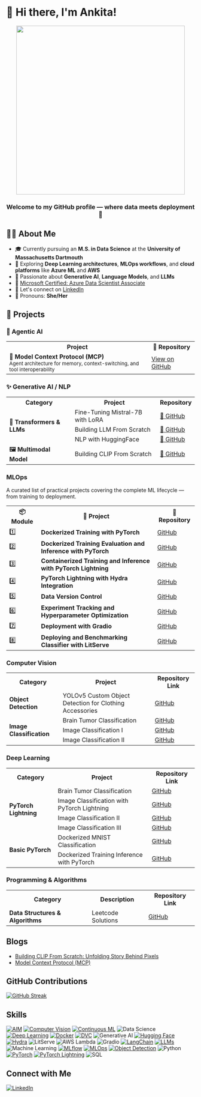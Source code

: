 
# 👋 Hi there, I'm Ankita!

<p align="center">
<!--   <img src="https://media.giphy.com/media/qgQUggAC3Pfv687qPC/giphy.gif" width="600"/> -->
  <img src="https://media0.giphy.com/media/v1.Y2lkPTc5MGI3NjExYWs1dDB5d3Vkd2ZvMmV2dmZoNjZnaGZqbzA1d2Z5Zmprc2M2czd1MCZlcD12MV9pbnRlcm5hbF9naWZfYnlfaWQmY3Q9Zw/Rs0JBoGpPxMAlnVc8y/giphy.gif" width="450"/>
</p>

<h3 align="center">Welcome to my GitHub profile — where data meets deployment 🚀</h2>

## 👩‍💻 About Me
- 🎓 Currently pursuing an **M.S. in Data Science** at the **University of Massachusetts Dartmouth**
- 🔬 Exploring **Deep Learning architectures**, **MLOps workflows**, and **cloud platforms** like **Azure ML** and **AWS**
- 🤖 Passionate about **Generative AI**, **Language Models**, and **LLMs**
- 🏅 [Microsoft Certified: Azure Data Scientist Associate](https://learn.microsoft.com/api/credentials/share/en-us/ANKITAMUNGALPARA-0103/92D5DC7947B76E29?sharingId=5D1BD78496D5FA0B)
- 💼 Let's connect on [LinkedIn](https://www.linkedin.com/in/ankita-mungalpara/)
- 💜 Pronouns: **She/Her**


<h2>🚀 Projects</h2>

<h3>🤖 Agentic AI</h3>

<table>
  <tr>
    <th>Project</th>
    <th>🔗 Repository</th>
  </tr>
  <tr>
    <td><strong>🧠 Model Context Protocol (MCP)</strong><br>
      <sub>Agent architecture for memory, context-switching, and tool interoperability</sub>
    </td>
    <td>
      <a href="https://github.com/AnkitaMungalpara/AgenticAI-Model-Context-Protocol/" target="_blank">
        View on GitHub
      </a>
    </td>
  </tr>
</table>


<h3>✨ Generative AI / NLP</h3>
<table>
  <tr>
    <th>Category</th>
    <th>Project</th>
    <th>Repository</th>
  </tr>
  <tr>
    <td rowspan="3"><strong>🧠 Transformers & LLMs</strong></td>
    <td>Fine-Tuning Mistral-7B with LoRA</td>
    <td><a href="https://github.com/AnkitaMungalpara/Fine-Tuning-LLMs/" target="_blank">🔗 GitHub</a></td>
  </tr>
  <tr>
    <td>Building LLM From Scratch</td>
    <td><a href="https://github.com/AnkitaMungalpara/Building-LLM-From-Scratch/" target="_blank">🔗 GitHub</a></td>
  </tr>
  <tr>
    <td>NLP with HuggingFace</td>
    <td><a href="https://github.com/AnkitaMungalpara/HuggingFace-NLP" target="_blank">🔗 GitHub</a></td>
  </tr>
  <tr>
    <td><strong>🖼️ Multimodal Model</strong></td>
    <td>Building CLIP From Scratch</td>
    <td><a href="https://github.com/AnkitaMungalpara/Building-CLIP-From-Scratch/" target="_blank">🔗 GitHub</a></td>
  </tr>
</table>


### MLOps  

<p>A curated list of practical projects covering the complete ML lifecycle — from training to deployment.</p>

<table>
  <tr>
    <th>📦 Module</th>
    <th>📁 Project</th>
    <th>🔗 Repository</th>
  </tr>
  <tr>
    <td>1️⃣</td>
    <td><b>Dockerized Training with PyTorch</b></td>
    <td><a href="https://github.com/AnkitaMungalpara/dockerized-mnist-classification-pytorch/">GitHub</a></td>
  </tr>
  <tr>
    <td>2️⃣</td>
    <td><b>Dockerized Training Evaluation and Inference with PyTorch</b></td>
    <td><a href="https://github.com/AnkitaMungalpara/Dockerized-training-evaluation-inference-with-PyTorch/">GitHub</a></td>
  </tr>
  <tr>
    <td>3️⃣</td>
    <td><b>Containerized Training and Inference with PyTorch Lightning</b></td>
    <td><a href="https://github.com/AnkitaMungalpara/Dog-Breed-Classification-Training-Inference-with-PyTorch-Lightning/">GitHub</a></td>
  </tr>
  <tr>
    <td>4️⃣</td>
    <td><b>PyTorch Lightning with Hydra Integration</b></td>
    <td><a href="https://github.com/AnkitaMungalpara/DogBreed_Classification_pyTorch_Lightning_Hydra_Integration/">GitHub</a></td>
  </tr>
  <tr>
    <td>5️⃣</td>
    <td><b>Data Version Control</b></td>
    <td><a href="https://github.com/AnkitaMungalpara/CatDog-Classification-with-PyTorch-Lightning-Hydra-and-DataVersionControl/">GitHub</a></td>
  </tr>
  <tr>
    <td>6️⃣</td>
    <td><b>Experiment Tracking and Hyperparameter Optimization</b></td>
    <td><a href="https://github.com/AnkitaMungalpara/HyperParameterTuning-ExperimentTracking/">GitHub</a></td>
  </tr>
  <tr>
    <td>7️⃣</td>
    <td><b>Deployment with Gradio</b></td>
    <td><a href="https://github.com/AnkitaMungalpara/DeepLearning-Classification-with-PyTorch-Lightning-Hydra-and-DataVersionControl/">GitHub</a></td>
  </tr>
  <tr>
    <td>8️⃣</td>
    <td><b>Deploying and Benchmarking Classifier with LitServe</b></td>
    <td><a href="https://github.com/AnkitaMungalpara/AWS-Deployment-with-LitServe-MLOps/">GitHub</a></td>
  </tr>
</table>


### Computer Vision  

<table>
  <tr>
    <th>Category</th>
    <th>Project</th>
    <th>Repository Link</th>
  </tr>
  <tr>
    <td rowspan="2"><b>Object Detection</b></td>
    <td>YOLOv5 Custom Object Detection for Clothing Accessories</td>
    <td><a href="https://github.com/AnkitaMungalpara/YOLOv5-Custom-Object-Detection">GitHub</a></td>
  </tr>
  <tr>
  </tr>
  <tr>
    <td rowspan="3"><b>Image Classification</b></td>
    <td>Brain Tumor Classification</td>
    <td><a href="https://github.com/AnkitaMungalpara/Brain-Tumor-Classification-with-PyTorch-Lightning-Docker-Compose">GitHub</a></td>
  </tr>
  <tr>
    <td>Image Classification I</td>
    <td><a href="https://github.com/AnkitaMungalpara/CatDog-Classification-with-PyTorch-Lightning-Hydra-and-DataVersionControl">GitHub</a></td>
  </tr>
  <tr>
    <td>Image Classification II</td>
    <td><a href="https://github.com/AnkitaMungalpara/DogBreed_Classification_pyTorch_Lightning_Hydra_Integration">GitHub</a></td>
  </tr>
</table>


### Deep Learning  

<table>
  <tr>
    <th>Category</th>
    <th>Project</th>
<!--     <th>Technological Stack</th> -->
    <th>Repository Link</th>
  </tr>
  
  <!-- PyTorch Lightning Section -->
  <tr>
    <td rowspan="4"><b>PyTorch Lightning</b></td>
    <td>Brain Tumor Classification</td>
<!--     <td>-</td> -->
    <td><a href="https://github.com/AnkitaMungalpara/Brain-Tumor-Classification-with-PyTorch-Lightning-Docker-Compose">GitHub</a></td>
  </tr>
  <tr>
    <td>Image Classification with PyTorch Lightning</td>
<!--     <td>
      <img src="https://img.shields.io/badge/-Docker-2496ED?style=flat&logo=docker&logoColor=white">
      <img src="https://img.shields.io/badge/-CI/CD-2088FF?style=flat&logo=github-actions&logoColor=white">
      <img src="https://img.shields.io/badge/-Python3-3776AB?style=flat&logo=python&logoColor=white">
      <img src="https://img.shields.io/badge/-Hydra-4B8BBE?style=flat">
      <img src="https://img.shields.io/badge/-PyTorch_Lightning-792EE5?style=flat&logo=pytorch&logoColor=white">
    </td> -->
    <td><a href="https://github.com/AnkitaMungalpara/DogBreed_Classification_pyTorch_Lightning_Hydra_Integration">GitHub</a></td>
  </tr>
  <tr>
    <td>Image Classification II</td>
<!--     <td>-</td> -->
    <td><a href="https://github.com/AnkitaMungalpara/CatDog-Classification-with-PyTorch-Lightning-Hydra-and-DataVersionControl">GitHub</a></td>
  </tr>
  <tr>
    <td>Image Classification III</td>
<!--     <td>-</td> -->
    <td><a href="https://github.com/AnkitaMungalpara/Dog-Breed-Classification-Training-Inference-with-PyTorch-Lightning">GitHub</a></td>
  </tr>

  <!-- Basic PyTorch Section -->
  <tr>
    <td rowspan="2"><b>Basic PyTorch</b></td>
    <td>Dockerized MNIST Classification</td>
<!--     <td>
      <img src="https://img.shields.io/badge/-CNN-FF6F00?style=flat">
      <img src="https://img.shields.io/badge/-Docker-2496ED?style=flat&logo=docker&logoColor=white">
      <img src="https://img.shields.io/badge/-MNIST-000000?style=flat">
      <img src="https://img.shields.io/badge/-PyTorch-EE4C2C?style=flat&logo=pytorch&logoColor=white">
      <img src="https://img.shields.io/badge/-Python3-3776AB?style=flat&logo=python&logoColor=white">
      <img src="https://img.shields.io/badge/-TorchVision-EE4C2C?style=flat">
    </td> -->
    <td><a href="https://github.com/AnkitaMungalpara/dockerized-mnist-classification-pytorch">GitHub</a></td>
  </tr>
  <tr>
    <td>Dockerized Training Inference with PyTorch</td>
<!--     <td>-</td> -->
    <td><a href="https://github.com/AnkitaMungalpara/Dockerized-training-evaluation-inference-with-PyTorch">GitHub</a></td>
  </tr>
</table>


### Programming & Algorithms

<table>
  <tr>
    <th>Category</th>
    <th>Description</th>
<!--     <th>Technological Stack</th> -->
    <th>Repository Link</th>
  </tr>

  <!-- Data Structures & Algorithms Section -->
  <tr>
    <td><b>Data Structures & Algorithms</b></td>
    <td>Leetcode Solutions</td>
<!--     <td>
      <img src="https://img.shields.io/badge/-Array-2496ED?style=flat">
      <img src="https://img.shields.io/badge/-Binary_Search-FF6F00?style=flat">
      <img src="https://img.shields.io/badge/-Linked_List-4B8BBE?style=flat">
      <img src="https://img.shields.io/badge/-Stack-FF6F00?style=flat">
      <img src="https://img.shields.io/badge/-String-EE4C2C?style=flat">
      <img src="https://img.shields.io/badge/-HashMap-13ADC7?style=flat">
      <img src="https://img.shields.io/badge/-Python3-3776AB?style=flat&logo=python&logoColor=white">
    </td> -->
    <td><a href="https://github.com/AnkitaMungalpara/Leetcode-Solutions">GitHub</a></td>
  </tr>
</table>


## Blogs
- [Building CLIP From Scratch: Unfolding Story Behind Pixels](https://medium.com/@mungalpara.ankita/building-clip-from-scratch-unfolding-story-behind-pixels-38f1e9fd5e0d)
- [Model Context Protocol (MCP)](https://open.substack.com/pub/ankitamungalpara/p/understanding-model-context-protocol?r=5hh66x&utm_campaign=post&utm_medium=web&showWelcomeOnShare=false)


## GitHub Contributions
[![GitHub Streak](https://streak-stats.demolab.com/?user=AnkitaMungalpara)](https://github.com/AnkitaMungalpara)


## Skills
[![AIM](https://img.shields.io/badge/-AIM-FF6F61?style=flat&logo=aim&logoColor=white)](https://github.com/AnkitaMungalpara/HyperParameterTuning-ExperimentTracking/)
[![Computer Vision](https://img.shields.io/badge/-Computer%20Vision-5C3EE8?style=flat&logo=opencv&logoColor=white)](https://github.com/AnkitaMungalpara/YOLOv5-Custom-Object-Detection)
[![Continuous ML](https://img.shields.io/badge/-Continuous%20ML-5A9E6F?style=flat&logo=gitlab&logoColor=white)](https://github.com/AnkitaMungalpara/HyperParameterTuning-ExperimentTracking/)
![Data Science](https://img.shields.io/badge/-Data%20Science-3498DB?style=flat&logo=anaconda&logoColor=white)
[![Deep Learning](https://img.shields.io/badge/-Deep%20Learning-FF6F00?style=flat&logo=tensorflow&logoColor=white)](https://github.com/AnkitaMungalpara/PyTorch-DeepLearning)
[![Docker](https://img.shields.io/badge/-Docker-2496ED?style=flat&logo=docker&logoColor=white)](https://github.com/AnkitaMungalpara/dockerized-mnist-classification-pytorch)
[![DVC](https://img.shields.io/badge/-DVC-13ADC7?style=flat&logo=dvc&logoColor=white)](https://github.com/AnkitaMungalpara/CatDog-Classification-with-PyTorch-Lightning-Hydra-and-DataVersionControl/)
![Generative AI](https://img.shields.io/badge/-Generative%20AI-FF5733?style=flat&logo=openai&logoColor=white)
[![Hugging Face](https://img.shields.io/badge/-Hugging%20Face-FFD21E?style=flat&logo=huggingface&logoColor=black)](https://github.com/AnkitaMungalpara/HuggingFace-NLP)
[![Hydra](https://img.shields.io/badge/-Hydra-0092CC?style=flat&logo=python&logoColor=white)](https://github.com/AnkitaMungalpara/CatDog-Classification-with-PyTorch-Lightning-Hydra-and-DataVersionControl/)
![LitServe](https://img.shields.io/badge/-LitServe-FF6347?style=flat&logo=lightning&logoColor=white)
![AWS Lambda](https://img.shields.io/badge/-AWS%20Lambda-FF9900?style=flat&logo=amazon-aws&logoColor=white)
![Gradio](https://img.shields.io/badge/-Gradio-3E8EFB?style=flat&logo=gradio&logoColor=white)
[![LangChain](https://img.shields.io/badge/-LangChain-121011?style=flat&logo=chain&logoColor=white)](https://github.com/AnkitaMungalpara/LangChain-AI)
[![LLMs](https://img.shields.io/badge/-LLMs-000000?style=flat&logo=openai&logoColor=white)](https://github.com/AnkitaMungalpara/Building-LLM-From-Scratch)
![Machine Learning](https://img.shields.io/badge/-Machine%20Learning-01D277?style=flat&logo=machine-learning&logoColor=white)
[![MLflow](https://img.shields.io/badge/-MLflow-0194E2?style=flat&logo=mlflow&logoColor=white)](https://github.com/AnkitaMungalpara/HyperParameterTuning-ExperimentTracking/)
[![MLOps](https://img.shields.io/badge/-MLOps-FF6F61?style=flat&logo=kubernetes&logoColor=white)](https://github.com/AnkitaMungalpara/Dockerized-training-evaluation-inference-with-PyTorch)
[![Object Detection](https://img.shields.io/badge/-Object%20Detection-34495E?style=flat&logo=opencv&logoColor=white)](https://github.com/AnkitaMungalpara/YOLOv5-Custom-Object-Detection)
![Python](https://img.shields.io/badge/-Python-3776AB?style=flat&logo=python&logoColor=white)
[![PyTorch](https://img.shields.io/badge/-PyTorch-EE4C2C?style=flat&logo=pytorch&logoColor=white)](https://github.com/AnkitaMungalpara/PyTorch-DeepLearning)
[![PyTorch Lightning](https://img.shields.io/badge/PyTorch--Lightning-792EE5?style=flat&logo=lightning&logoColor=white)](https://github.com/AnkitaMungalpara/Dog-Breed-Classification-Training-Inference-with-PyTorch-Lightning)
![SQL](https://img.shields.io/badge/-SQL-4479A1?style=flat&logo=mysql&logoColor=white)


## Connect with Me
[![LinkedIn](https://img.shields.io/badge/-LinkedIn-blue?style=flat-square&logo=LinkedIn&logoColor=white)](https://www.linkedin.com/in/ankita-mungalpara/)



<!--
## 🎯 Skills
- **Machine Learning & Deep Learning**: PyTorch, TensorFlow, Scikit-learn, Hugging Face, Generative AI
- **MLOps**: MLflow, DVC, Hydra, Docker, Kubernetes, Gradio, LitServe
- **Cloud Platforms**: AWS, Azure ML
- **Computer Vision**: OpenCV, YOLO, CLIP
- **NLP & LLMs**: Transformers, LangChain
- **Programming**: Python, SQL, Bash
- **Experiment Tracking & Optimization**: AIM, Optuna, Hyperparameter Tuning
![GitHub stats](https://github-readme-stats.vercel.app/api?username=AnkitaMungalpara&show_icons=true&theme=tokyonight&rank_icon=github)
-->



